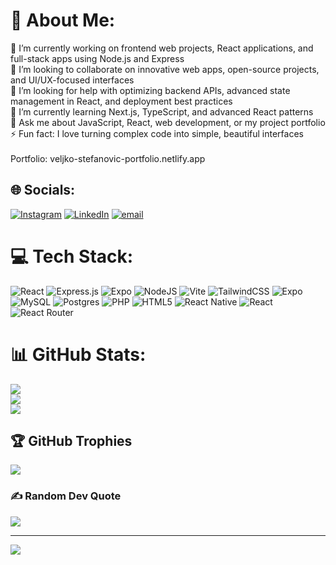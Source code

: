 # 💫 About Me:
🔭 I’m currently working on frontend web projects, React applications, and full-stack apps using Node.js and Express<br>👯 I’m looking to collaborate on innovative web apps, open-source projects, and UI/UX-focused interfaces<br>🤝 I’m looking for help with optimizing backend APIs, advanced state management in React, and deployment best practices<br>🌱 I’m currently learning Next.js, TypeScript, and advanced React patterns<br>💬 Ask me about JavaScript, React, web development, or my project portfolio<br>⚡ Fun fact: I love turning complex code into simple, beautiful interfaces<br><br>Portfolio: veljko-stefanovic-portfolio.netlify.app


## 🌐 Socials:
[![Instagram](https://img.shields.io/badge/Instagram-%23E4405F.svg?logo=Instagram&logoColor=white)](https://instagram.com/https://www.instagram.com/veljko.stefanovic_scg?igsh=MTRvbGJjcnk0eXJ4Zg==) [![LinkedIn](https://img.shields.io/badge/LinkedIn-%230077B5.svg?logo=linkedin&logoColor=white)](https://linkedin.com/in/https://www.linkedin.com/profile/add/?startTask=CERTIFICATION_NAME&name=Meta+Front-End+Developer&certUrl=https%3A%2F%2Fwww.coursera.org%2Faccount%2Faccomplishments%2Fprofessional-cert%2Fcertificate%2FBX3JKGC8E5D2&certId=BX3JKGC8E5D2&organizationName=Meta) [![email](https://img.shields.io/badge/Email-D14836?logo=gmail&logoColor=white)](mailto:veljko.s.007@gmail.com) 

# 💻 Tech Stack:
![React](https://img.shields.io/badge/react-%2320232a.svg?style=for-the-badge&logo=react&logoColor=%2361DAFB) ![Express.js](https://img.shields.io/badge/express.js-%23404d59.svg?style=for-the-badge&logo=express&logoColor=%2361DAFB) ![Expo](https://img.shields.io/badge/expo-1C1E24?style=for-the-badge&logo=expo&logoColor=#D04A37) ![NodeJS](https://img.shields.io/badge/node.js-6DA55F?style=for-the-badge&logo=node.js&logoColor=white) ![Vite](https://img.shields.io/badge/vite-%23646CFF.svg?style=for-the-badge&logo=vite&logoColor=white) ![TailwindCSS](https://img.shields.io/badge/tailwindcss-%2338B2AC.svg?style=for-the-badge&logo=tailwind-css&logoColor=white) ![Expo](https://img.shields.io/badge/expo-1C1E24?style=for-the-badge&logo=expo&logoColor=#D04A37) ![MySQL](https://img.shields.io/badge/mysql-4479A1.svg?style=for-the-badge&logo=mysql&logoColor=white) ![Postgres](https://img.shields.io/badge/postgres-%23316192.svg?style=for-the-badge&logo=postgresql&logoColor=white) ![PHP](https://img.shields.io/badge/php-%23777BB4.svg?style=for-the-badge&logo=php&logoColor=white) ![HTML5](https://img.shields.io/badge/html5-%23E34F26.svg?style=for-the-badge&logo=html5&logoColor=white) ![React Native](https://img.shields.io/badge/react_native-%2320232a.svg?style=for-the-badge&logo=react&logoColor=%2361DAFB) ![React](https://img.shields.io/badge/react-%2320232a.svg?style=for-the-badge&logo=react&logoColor=%2361DAFB) ![React Router](https://img.shields.io/badge/React_Router-CA4245?style=for-the-badge&logo=react-router&logoColor=white)
# 📊 GitHub Stats:
![](https://github-readme-stats.vercel.app/api?username=VeljkoStefanovic613-2019&theme=dark&hide_border=false&include_all_commits=true&count_private=false)<br/>
![](https://nirzak-streak-stats.vercel.app/?user=VeljkoStefanovic613-2019&theme=dark&hide_border=false)<br/>
![](https://github-readme-stats.vercel.app/api/top-langs/?username=VeljkoStefanovic613-2019&theme=dark&hide_border=false&include_all_commits=true&count_private=false&layout=compact)

## 🏆 GitHub Trophies
![](https://github-profile-trophy.vercel.app/?username=VeljkoStefanovic613-2019&theme=radical&no-frame=false&no-bg=true&margin-w=4)

### ✍️ Random Dev Quote
![](https://quotes-github-readme.vercel.app/api?type=horizontal&theme=radical)

---
[![](https://visitcount.itsvg.in/api?id=VeljkoStefanovic613-2019&icon=0&color=0)](https://visitcount.itsvg.in)

<!-- Proudly created with GPRM ( https://gprm.itsvg.in ) -->
